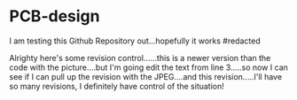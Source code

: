 # PCB-design
I am testing this Github Repository out...hopefully it works
#redacted




Alrighty here's some revision control......this is a newer version than the code with the picture....but I'm going edit the text from line 3.....so now I can see if I can pull up the revision with the JPEG....and this revision.....I'll have so many revisions, I definitely have control of the situation!
